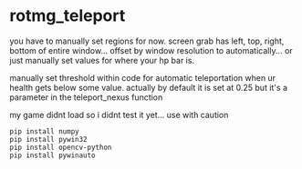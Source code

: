 # rotmg_teleport

you have to manually set regions for now. screen grab has left, top, right, bottom of entire window... offset by window resolution to automatically... or just manually set values for where your hp bar is.

manually set threshold within code for automatic teleportation when ur health gets below some value. actually by default it is set at 0.25 but it's a parameter in the teleport_nexus function

my game didnt load so i didnt test it yet... use with caution

```
pip install numpy
pip install pywin32
pip install opencv-python
pip install pywinauto
```

